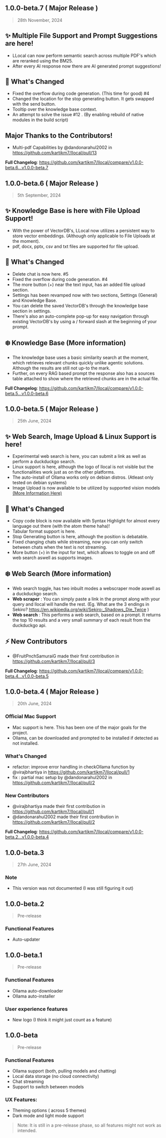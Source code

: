 ## 1.0.0-beta.7 ( Major Release )
> 28th November, 2024
## ✨ Multiple File Support and Prompt Suggestions are here!
- LLocal can now perform semantic search across multiple PDF's which are reranked using the BM25.
- After every AI response now there are AI generated prompt suggestions!

## 🌊 What's Changed
- Fixed the overflow during code generation. (This time for good) #4 
- Changed the location for the stop generating button. It gets swapped with the send button.
- Tooltip over the knowledge base context.
- An attempt to solve the issue #12 . (By enabling rebuild of native modules in the build script) 

## Major Thanks to the Contributors!
* Multi-pdf Capabilities by @dandonarahul2002 in https://github.com/kartikm7/llocal/pull/13


**Full Changelog**: https://github.com/kartikm7/llocal/compare/v1.0.0-beta.6...v1.0.0-beta.7

## 1.0.0-beta.6 ( Major Release )
> 5th September, 2024
## ✨ Knowledge Base is here with File Upload Support!
- With the power of VectorDB's, LLocal now utilizes a persistent way to store vector embeddings. (Although only applicable to File Uploads at the moment).
- pdf, docx, pptx, csv and txt files are supported for file upload.

## 🌊 What's Changed
- Delete chat is now here. #5 
- Fixed the overflow during code generation. #4 
- The more button (+) near the text input, has an added file upload section.
- Settings has been revamped now with two sections, Settings (General) and Knowledge Base.
- You can delete the saved VectorDB's through the knowledge base section in settings.
- There's also an auto-complete pop-up for easy navigation through existing VectorDB's by using a / forward slash at the beginning of your prompt.

## ❄️ Knowledge Base (More information)
- The knowledge base uses a basic similarity search at the moment, which retrieves relevant chunks quickly unlike agentic solutions. Although the results are still not up-to the mark.
- Further, on every RAG based prompt the response also has a sources table attached to show where the retrieved chunks are in the actual file.

**Full Changelog**: https://github.com/kartikm7/llocal/compare/v1.0.0-beta.5...v1.0.0-beta.6

## 1.0.0-beta.5 ( Major Release )
> 25th June, 2024
## ✨ Web Search, Image Upload & Linux Support is here!
- Experimental web search is here, you can submit a link as well as perform a duckduckgo search.
- Linux support is here, although the logo of llocal is not visible but the functionalities work just as on the other platforms.
- The auto-install of Ollama works only on debian distros. (Atleast only tested on debian systems)
- Image Upload is now available to be utilized by supported vision models [(More Information Here)](https://ollama.com/library)
## 🌊 What's Changed
- Copy code block is now available with Syntax Highlight for almost every language out there (with the atom theme haha)!
- Tabular format support is here.
- Stop Generating button is here, although the position is debatable.
- Fixed changing chats while streaming, now you can only switch between chats when the text is not streaming.
- More button (+) in the input for text, which allows to toggle on and off web search aswell as supports images.

## ❄️ Web Search (More information)
- Web search toggle, has two inbuilt modes a webscraper mode aswell as a duckduckgo search.
- **Web scraper** : You can simply paste a link in the prompt along with your query and llocal will handle the rest. (Eg. What are the 3 endings in Sekiro?  https://en.wikipedia.org/wiki/Sekiro:_Shadows_Die_Twice )
- **Web search** : This performs a web search, based on a prompt. It returns the top 10 results and a very small summary of each result from the duckduckgo api.

##  ⚡ New Contributors
* @FruitPnchSamuraiG made their first contribution in https://github.com/kartikm7/llocal/pull/3

**Full Changelog**: https://github.com/kartikm7/llocal/compare/v1.0.0-beta.4...v1.0.0-beta.5

## 1.0.0-beta.4 ( Major Release )
> 20th June, 2024
### Official Mac Support
- Mac support is here. This has been one of the major goals for the project.
- Ollama, can be downloaded and prompted to be installed if detected as not installed.

### What's Changed
* refactor: improve error handling in checkOllama function by @virajbhartiya in https://github.com/kartikm7/llocal/pull/1
* fix : partial mac setup by @dandonarahul2002 in https://github.com/kartikm7/llocal/pull/2

### New Contributors
* @virajbhartiya made their first contribution in https://github.com/kartikm7/llocal/pull/1
* @dandonarahul2002 made their first contribution in https://github.com/kartikm7/llocal/pull/2

**Full Changelog**: https://github.com/kartikm7/llocal/compare/v1.0.0-beta.2...v1.0.0-beta.4

## 1.0.0-beta.3
> 27th June, 2024
### Note
- This version was not documented (I was still figuring it out)

## 1.0.0-beta.2
> Pre-release
### Functional Features
- Auto-updater

## 1.0.0-beta.1
> Pre-release
### Functional Features
- Ollama auto-downloader
- Ollama auto-installer

### User experience features
- New logo (I think it might just count as a feature)

## 1.0.0-beta
> Pre-release
### Functional Features
- Ollama support (both, pulling models and chatting)
- Local data storage (no cloud connectivity)
- Chat streaming 
- Support to switch between models

### UX Features:
- Theming options ( across 5 themes)
- Dark mode and light mode support

> Note: It is still in a pre-release phase, so all features might not work as intended.

